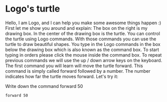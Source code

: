# Logo's turtle
Hello, I am Logo, and I can help you make some awesome things happen :) First let me show you around and explain: The box on the right is my drawing box. In the center of the drawing box is the turtle. You can control the turtle using Logo commands. With those commands you can use the turtle to draw beautiful shapes. You type in the Logo commands in the box below the drawing box which is also known as the command box. To start typing in orders please click the mouse inside the command box. To repeat previous commands we will use the up / down arrow keys on the keyboard. The first command you will learn will move the turtle forward. This command is simply called forward followed by a number. The number indicates how far the turtle moves forward. Let's try it:

Write down the command forward 50

```result
forward 50
```